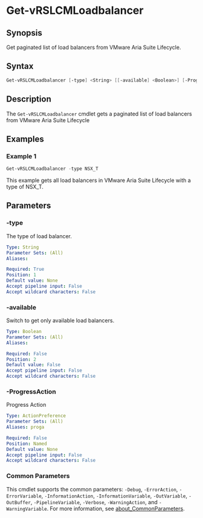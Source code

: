 # Get-vRSLCMLoadbalancer

## Synopsis

Get paginated list of load balancers from VMware Aria Suite Lifecycle.

## Syntax

```powershell
Get-vRSLCMLoadbalancer [-type] <String> [[-available] <Boolean>] [-ProgressAction <ActionPreference>] [<CommonParameters>]
```

## Description

The `Get-vRSLCMLoadbalancer` cmdlet gets a paginated list of load balancers from VMware Aria Suite Lifecycle

## Examples

### Example 1

```powershell
Get-vRSLCMLoadbalancer -type NSX_T
```

This example gets all load balancers in VMware Aria Suite Lifecycle with a type of NSX_T.

## Parameters

### -type

The type of load balancer.

```yaml
Type: String
Parameter Sets: (All)
Aliases:

Required: True
Position: 1
Default value: None
Accept pipeline input: False
Accept wildcard characters: False
```

### -available

Switch to get only available load balancers.

```yaml
Type: Boolean
Parameter Sets: (All)
Aliases:

Required: False
Position: 2
Default value: False
Accept pipeline input: False
Accept wildcard characters: False
```

### -ProgressAction

Progress Action

```yaml
Type: ActionPreference
Parameter Sets: (All)
Aliases: proga

Required: False
Position: Named
Default value: None
Accept pipeline input: False
Accept wildcard characters: False
```

### Common Parameters

This cmdlet supports the common parameters: `-Debug`, `-ErrorAction`, `-ErrorVariable`, `-InformationAction`, `-InformationVariable`, `-OutVariable`, `-OutBuffer`, `-PipelineVariable`, `-Verbose`, `-WarningAction`, and `-WarningVariable`. For more information, see [about_CommonParameters](http://go.microsoft.com/fwlink/?LinkID=113216).
